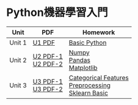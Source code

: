# Python機器學習入門

Unit | PDF | Homework
--- | --- | ---
Unit 1 | [U1 PDF](https://github.com/snoopy885/IMLP366/blob/main/pdf/UNIT%201%EF%BC%9APython.pdf) | [Basic Python](https://github.com/snoopy885/IMLP366/blob/main/Unit01/Unit01_Crash%20Course%20on%20Python.ipynb)
Unit 2 | [U2 PDF-1](https://github.com/snoopy885/IMLP366/blob/main/pdf/UNIT%202%EF%BC%9AML%20package_1.pdf) <br> [U2 PDF-2](https://github.com/snoopy885/IMLP366/blob/main/pdf/UNIT%202%EF%BC%9AML%20package_2.pdf) | [Numpy](https://github.com/snoopy885/IMLP366/blob/main/Unit01/Unit01_Crash%20Course%20on%20Python.ipynb) <br> [Pandas](https://github.com/snoopy885/IMLP366/blob/main/Unit02/2.2.2_Pandas%E6%95%B8%E6%93%9A%E5%88%86%E6%9E%90.ipynb) <br> [Matplotlib](https://github.com/snoopy885/IMLP366/blob/main/Unit02/2.3.2_Matplotlib%E8%B3%87%E6%96%99%E8%A6%96%E8%A6%BA%E5%8C%96.ipynb)
Unit 3 | [U3 PDF-1](https://github.com/snoopy885/IMLP366/blob/main/pdf/UNIT%203%EF%BC%9AML%20Basic_1.pdf) <br> [U3 PDF-2](https://github.com/snoopy885/IMLP366/blob/main/pdf/UNIT%203%EF%BC%9AML%20Basic_2.pdf) | [Categorical Features](https://github.com/snoopy885/IMLP366/blob/main/Unit03/4_Categorical_features_%E5%AF%A6%E6%88%B0.ipynb) <br> [Preprocessing](https://github.com/snoopy885/IMLP366/blob/main/Unit03/5_Prepocessing_%E5%AF%A6%E6%88%B0.ipynb) <br> [Sklearn Basic](https://github.com/snoopy885/IMLP366/blob/main/Unit03/6_scikit_learn_Basic_%E5%AF%A6%E6%88%B0.ipynb)
